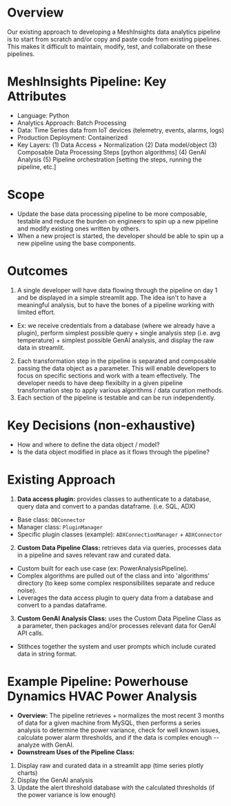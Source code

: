# Overview
Our existing approach to developing a MeshInsights data analytics pipeline is to start from scratch and/or copy and paste code from existing pipelines. This makes it difficult to maintain, modify, test, and collaborate on these pipelines.

# MeshInsights Pipeline: Key Attributes
- Language: Python
- Analytics Approach: Batch Processing
- Data: Time Series data from IoT devices (telemetry, events, alarms, logs)
- Production Deployment: Containerized
- Key Layers: (1) Data Access + Normalization (2) Data model/object (3) Composable Data Processing Steps [python algorithms] (4) GenAI Analysis (5) Pipeline orchestration [setting the steps, running the pipeline, etc.]

# Scope
- Update the base data processing pipeline to be more composable, testable and reduce the burden on engineers to spin up a new pipeline and modify existing ones written by others.
- When a new project is started, the developer should be able to spin up a new pipeline using the base components.


# Outcomes
1. A single developer will have data flowing through the pipeline on day 1 and be displayed in a simple streamlit app. The idea isn't to have a meaningful analysis, but to have the bones of a pipeline working with limited effort.
- Ex: we receive credentials from a database (where we already have a plugin), perform simplest possible query + single analysis step (i.e. avg temperature) + simplest possible GenAI analysis, and display the raw data in streamlit.
2. Each transformation step in the pipeline is separated and composable passing the data object as a parameter. This will enable developers to focus on specific sections and work with a team effectively. The developer needs to have deep flexibilty in a given pipeline transformation step to apply various algorithms / data curation methods.
3. Each section of the pipeline is testable and can be run independently.


# Key Decisions (non-exhaustive)
- How and where to define the data object / model?
- Is the data object modified in place as it flows through the pipeline?


# Existing Approach
1. **Data access plugin:** provides classes to authenticate to a database, query data and convert to a pandas dataframe. (i.e. SQL, ADX)
- Base class: `DBConnector`
- Manager class: `PluginManager`
- Specific plugin classes (example): `ADXConnectionManager` + `ADXConnector` 
2. **Custom Data Pipeline Class:** retrieves data via queries, processes data in a pipeline and saves relevant raw and curated data.
- Custom built for each use case (ex: PowerAnalysisPipeline).
- Complex algorithms are pulled out of the class and into 'algorithms' directory (to keep some complex responsibilites separate and reduce noise).
- Leverages the data access plugin to query data from a database and convert to a pandas dataframe.
3. **Custom GenAI Analysis Class:** uses the Custom Data Pipeline Class as a parameter, then packages and/or processes relevant data for GenAI API calls.
- Stithces together the system and user prompts which include curated data in string format.


# Example Pipeline: Powerhouse Dynamics HVAC Power Analysis
- **Overview:** The pipeline retrieves + normalizes the most recent 3 months of data for a given machine from MySQL, then performs a series analysis to determine the power variance, check for well known issues, calculate power alarm thresholds, and if the data is complex enough -- analyze with GenAI.
- **Downstream Uses of the Pipeline Class:** 
1. Display raw and curated data in a streamlit app (time series plotly charts)
2. Display the GenAI analysis
3. Update the alert threshold database with the calculated thresholds (if the power variance is low enough)